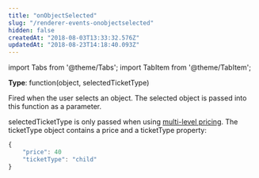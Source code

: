 ```yaml
---
title: "onObjectSelected"
slug: "/renderer-events-onobjectselected"
hidden: false
createdAt: "2018-08-03T13:33:32.576Z"
updatedAt: "2018-08-23T14:18:40.093Z"
---
```


import Tabs from '@theme/Tabs';
import TabItem from '@theme/TabItem';

**Type**: function(object, selectedTicketType)

Fired when the user selects an object. The selected object is passed into this function as a parameter. 

selectedTicketType is only passed when using [multi-level pricing](renderer-config-pricing). The ticketType object contains a price and a ticketType property: 

```javascript
{
    "price": 40
    "ticketType": "child"
}
```
